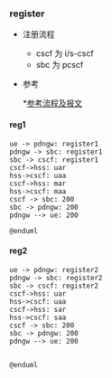 ### register

- 注册流程
  - cscf 为 i/s-cscf
  - sbc 为 pcscf
- 参考

  \*[参考流程及报文](http://sharetechnote.com/html/IMS_SIP_Registration.html)

#### reg1

```puml
ue -> pdngw: register1
pdngw -> sbc: register1
sbc -> cscf: register1
cscf->hss: uar
hss->cscf: uaa
cscf->hss: mar
hss->cscf: maa
cscf -> sbc: 200
sbc -> pdngw: 200
pdngw --> ue: 200

@enduml
```

#### reg2

```puml
ue -> pdngw: register2
pdngw -> sbc: register2
sbc -> cscf: register2
cscf->hss: uar
hss->cscf: uaa
cscf->hss: sar
hss->cscf: saa
cscf -> sbc: 200
sbc -> pdngw: 200
pdngw --> ue: 200


@enduml
```
